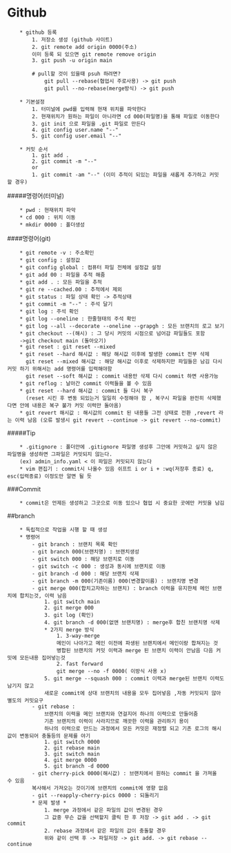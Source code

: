 Github
======

        * github 등록
            1. 저장소 생성 (github 사이트)
            2. git remote add origin 0000(주소)
            이미 등록 되 있으면 git remote remove origin 
            3. git push -u origin main

            # pull할 것이 있을때 psuh 하려면?
                git pull --rebase(협업시 주로사용) -> git push
                git pull --no-rebase(merge방식) -> git push

        * 기본설정 
            1. 터미널에 pwd를 입력해 현재 위치를 파악한다
            2. 현재위치가 원하는 파일이 아니라면 cd 000(파일명)을 통해 파일로 이동한다
            3. git init 으로 파일을 .git 파일로 만든다
            4. git config user.name "--"
            5. git config user.email "--"
            
        * 커밋 순서
            1. git add .
            2. git commit -m "--"
            or
            1. git commit -am "--" (이미 추적이 되있는 파일을 새롭게 추가하고 커밋 할 경우)
            
#####명령어(터미널)

        * pwd : 현재위치 파악
        * cd 000 : 위치 이동 
        * mkdir 0000 : 폴더생성
        
####명령어(git)

        * git remote -v : 주소확인
        * git config : 설정값 
        * git config global : 컴퓨터 파일 전체에 설정값 설정
        * git add 00 : 파일을 추적 해줌
        * git add . : 모든 파일을 추적
        * git re --cached.00 : 추적에서 제외
        * git status : 파일 상태 확인 -> 추적상태
        * git commit -m "--" : 주석 달기
        * git log : 주석 확인
        * git log --oneline : 한줄형태의 주석 확인
        * git log --all --decorate --oneline --grapgh : 모든 브랜치의 로고 보기
        * git checkout --(해시) : 그 당시 커밋의 시점으로 넘어감 파일들도 포함
        ->git checkout main (돌아오기)
        * git reset : git reset --mixed
        * git reset --hard 해시값 : 해당 해시값 이후에 발생한 commit 전부 삭제
          git reset --mixed 해시값 : 해당 해시값 이후로 삭제하지만 파일들은 남김 다시 커밋 하기 위해서는 add 명령어를 입력해야함
          git reset --soft 해시값 : commit 내용만 삭제 다시 commit 하면 사용가능  
        * git reflog : 날아간 commit 이력들을 볼 수 있음
        * git reset --hard 해시값 : commit 들 다시 복구
          (reset 시킨 후 변동 되있는거 일일히 수정해야 함 , 복구시 파일을 완전히 삭제했다면 안에 내용은 복구 불가 커밋 이력만 돌아옴)
        * git revert 해시값 : 해시값의 commit 된 내용들 그전 상태로 전환 ,revert 라는 이력 남음 (오류 발생시 git revert --continue -> git revert --no-commit)

#####Tip

        * .gitignore : 폴더안에 .gitignore 파일명 생성후 그안에 커밋하고 싶지 않은 파일명을 생성하면 그파일은 커밋되지 않는다. 
        (ex) admin_info.yaml < 이 파일은 커밋되지 않는다
        * vim 편집기 : commit시 나올수 있음 쉬프트 i or i + :wq(저장후 종료) q, esc(입력종료) 이정도만 알면 될 듯
        
###Commit 

        * commit은 언제든 생성하고 그곳으로 이동 있으나 협업 시 중요한 곳에만 커밋을 남김

##branch

        * 독립적으로 작업을 시행 할 때 생성 
        * 명령어 
            - git branch : 브랜치 목록 확인
            - git branch 000(브랜치명) : 브랜치생성
            - git switch 000 : 해당 브랜치로 이동
            - git switch -c 000 : 생성과 동시에 브랜치로 이동
            - git branch -d 000 : 해당 브랜치 삭제
            - git branch -m 000(기존이름) 000(변경할이름) : 브랜치명 변경
            - git merge 000(합치고자하는 브랜치) : branch 이력을 유지한체 메인 브랜치에 합치는것, 이력 남음 
                1. git switch main
                2. git merge 000
                3. git log (확인)
                4. git branch -d 000(없앤 브랜치명) : merge후 합친 브랜치명 삭제
                * 2가지 merge 방식
                    1. 3-way-merge
                    메인이 나아가고 메인 이전에 파생된 브랜치에서 메인이랑 합쳐지는 것
                    병합된 브랜치의 커밋 이력과 merge 된 브랜치 이력이 안남음 다음 커밋에 모든내용 집어넣는것
                    2. fast forward 
                    git merge --no -f 0000( 이방식 사용 x)
                5. git merge --squash 000 : commit 이력과 merge된 브랜치 이력도 남기지 않고
                새로운 commit에 상대 브랜치의 내용을 모두 집어넣음 ,자동 커밋되지 않아 별도의 커밋요구
            - git rebase :
                브랜치의 이력을 메인 브랜치와 연걸지어 하나의 이력으로 만들어줌
                기존 브랜치의 이력이 사라지므로 깨끗한 이력을 관리하기 용이
                하나의 이력으로 만드는 과정에서 모든 커밋은 재정렬 되고 기존 로그의 해시값이 변동되어 충돌등의 문제를 야기
                1. git switch 0000
                2. git rebase main
                3. git switch main
                4. git merge 0000
                5. git branch -d 0000
            - git cherry-pick 0000(해시값) : 브랜치에서 원하는 commit 을 가져올 수 있음 
            복사해서 가져오는 것이기에 브랜치의 commit에 영향 없음
            - git --reapply-cherry-pics 0000 : 되돌리기
            * 문제 발생 *
                1. merge 과정에서 같은 파일의 값이 변경된 경우
                그 값중 무슨 값을 선택할지 클릭 한 후 저장 -> git add . -> git commit
                2. rebase 과정에서 같은 파일의 값이 충돌할 경우
                위와 같이 선택 후 -> 파일저장 -> git add. -> git rebase --continue

         
